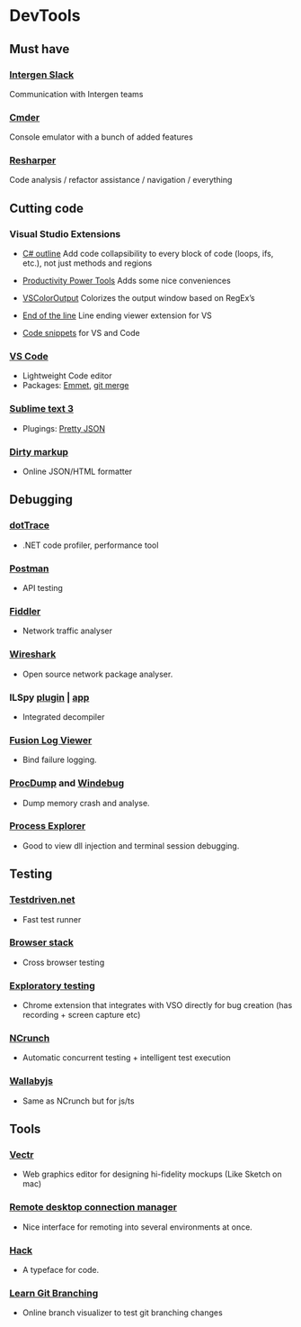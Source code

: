 # DevTools

## Must have
### [Intergen Slack](https://team-intergen.slack.com/)
   Communication with Intergen teams
   
### [Cmder](http://cmder.net/)
   Console emulator with a bunch of added features

### [Resharper](https://www.jetbrains.com/resharper/)
   Code analysis / refactor assistance / navigation / everything

## Cutting code
### Visual Studio Extensions
   
   + [C# outline](https://visualstudiogallery.msdn.microsoft.com/9390e08c-d0aa-42f1-b3d2-5134aabf3b9a)
      Add code collapsibility to every block of code (loops, ifs, etc.), not just methods and regions

   + [Productivity Power Tools](https://visualstudiogallery.msdn.microsoft.com/34ebc6a2-2777-421d-8914-e29c1dfa7f5d)
      Adds some nice conveniences

   + [VSColorOutput](https://visualstudiogallery.msdn.microsoft.com/f4d9c2b5-d6d7-4543-a7a5-2d7ebabc2496)
      Colorizes the output window based on RegEx’s
   
   + [End of the line](https://visualstudiogallery.msdn.microsoft.com/545e56a7-98d7-47f9-9d84-4681f2903060)
      Line ending viewer extension for VS
   
   + [Code snippets](https://msdn.microsoft.com/en-us/library/ms165392.aspx) 
      for VS and Code

### [VS Code](https://code.visualstudio.com)
   + Lightweight Code editor
   + Packages: [Emmet](http://docs.emmet.io/), [git merge](https://code.visualstudio.com/docs/editor/versioncontrol)

### [Sublime text 3](https://www.sublimetext.com/3)
   + Plugings: [Pretty JSON](https://blog.adriaan.io/sublime-pretty-json.html)

### [Dirty markup](http://www.dirtymarkup.com/)
   + Online JSON/HTML formatter

## Debugging
### [dotTrace](https://www.jetbrains.com/profiler/)
   + .NET code profiler, performance tool
   
### [Postman](https://chrome.google.com/webstore/detail/postman/fhbjgbiflinjbdggehcddcbncdddomop?hl=en)
   + API testing

### [Fiddler](https://www.telerik.com/download/fiddler)
   + Network traffic analyser
   
### [Wireshark](https://www.wireshark.org/)
   + Open source network package analyser. 
   
### ILSpy [plugin](https://visualstudiogallery.msdn.microsoft.com/8ef1d688-f80c-4380-8004-2ec7f814e7de) | [app](http://ilspy.net/)
   + Integrated decompiler

### [Fusion Log Viewer](https://msdn.microsoft.com/en-us/library/e74a18c4.aspx)
   + Bind failure logging.
   
### [ProcDump](https://technet.microsoft.com/en-us/sysinternals/dd996900.aspx) and [Windebug](https://developer.microsoft.com/en-us/windows/hardware/windows-driver-kit)
   + Dump memory crash and analyse. 

### [Process Explorer](https://technet.microsoft.com/en-us/sysinternals/processexplorer.aspx)
   + Good to view dll injection and terminal session debugging.
   
## Testing
### [Testdriven.net](http://www.testdriven.net/)
   + Fast test runner

### [Browser stack](https://www.browserstack.com/)
   + Cross browser testing

### [Exploratory testing](https://chrome.google.com/webstore/detail/exploratory-testing-previ/gnldpbnocfnlkkicnaplmkaphfdnlplb)
   + Chrome extension that integrates with VSO directly for bug creation (has recording + screen capture etc)

### [NCrunch](http://www.ncrunch.net/)
   + Automatic concurrent testing + intelligent test execution

### [Wallabyjs](https://wallabyjs.com/)
   + Same as NCrunch but for js/ts

## Tools
### [Vectr](https://vectr.com/)
   + Web graphics editor for designing hi-fidelity mockups (Like Sketch on mac)

### [Remote desktop connection manager](https://www.microsoft.com/en-us/download/details.aspx?id=44989)
   + Nice interface for remoting into several environments at once.
   
### [Hack](http://sourcefoundry.org/hack/)
   + A typeface for code.
   
### [Learn Git Branching](http://learngitbranching.js.org/?NODEMO)
   + Online branch visualizer to test git branching changes
